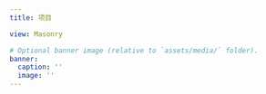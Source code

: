 ```yaml
---
title: 项目

view: Masonry

# Optional banner image (relative to `assets/media/` folder).
banner:
  caption: ''
  image: ''
---
```

<!-- {{< figure src="222.png" >}} -->